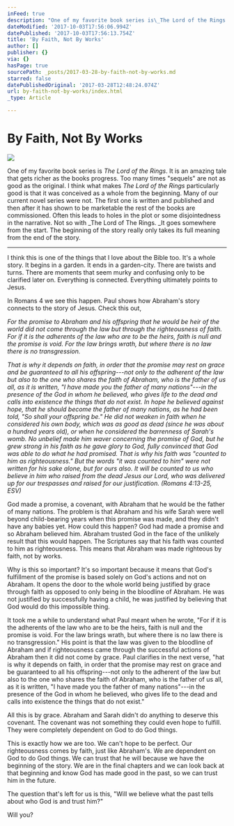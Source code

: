 ```yaml
---
inFeed: true
description: "One of my favorite book series is\_The Lord of the Rings. It is an amazing tale that gets richer as the books progress. Too many times \"sequels\" are not as good as the original. I think what makes\_The Lord of the Rings\_particularly good is that it was conceived as a whole from the beginning. Many of our current novel series were not. The first one is written and published and then after it has shown to be marketable the rest of the books are commissioned. Often this leads to holes in the plot or some disjointedness in the narrative. Not so with\_The Lord of The Rings.\_It goes somewhere from the start. The beginning of the story really only takes its full meaning from the end of the story.\_"
dateModified: '2017-10-03T17:56:06.994Z'
datePublished: '2017-10-03T17:56:13.754Z'
title: 'By Faith, Not By Works'
author: []
publisher: {}
via: {}
hasPage: true
sourcePath: _posts/2017-03-28-by-faith-not-by-works.md
starred: false
datePublishedOriginal: '2017-03-28T12:48:24.074Z'
url: by-faith-not-by-works/index.html
_type: Article

---
```

# By Faith, Not By Works
![](https://imgflo.herokuapp.com/graph/2b2431f8e7ba7b0/6211ba02a46135409ef349af545968cc/croprotate.jpg?cropheight=2212&cropwidth=3316&degrees=0&input=https%3A%2F%2Fthe-grid-user-content.s3-us-west-2.amazonaws.com%2F9f36dfce-6405-4397-a93e-beaa6e779c27.jpg&x=0&y=0)

One of my favorite book series is _The Lord of the Rings_. It is an amazing tale that gets richer as the books progress. Too many times "sequels" are not as good as the original. I think what makes _The Lord of the Rings_ particularly good is that it was conceived as a whole from the beginning. Many of our current novel series were not. The first one is written and published and then after it has shown to be marketable the rest of the books are commissioned. Often this leads to holes in the plot or some disjointedness in the narrative. Not so with _The Lord of The Rings. _It goes somewhere from the start. The beginning of the story really only takes its full meaning from the end of the story. 

---

I think this is one of the things that I love about the Bible too. It's a whole story. It begins in a garden. It ends in a garden-city. There are twists and turns. There are moments that seem murky and confusing only to be clarified later on. Everything is connected. Everything ultimately points to Jesus. 

In Romans 4 we see this happen. Paul shows how Abraham's story connects to the story of Jesus. Check this out, 

_For the promise to Abraham and his offspring that he would be heir of the world did not come through the law but through the righteousness of faith. For if it is the adherents of the law who are to be the heirs, faith is null and the promise is void. For the law brings wrath, but where there is no law there is no transgression._

_That is why it depends on faith, in order that the promise may rest on grace and be guaranteed to all his offspring---not only to the adherent of the law but also to the one who shares the faith of Abraham, who is the father of us all, as it is written, "I have made you the father of many nations"---in the presence of the God in whom he believed, who gives life to the dead and calls into existence the things that do not exist. In hope he believed against hope, that he should become the father of many nations, as he had been told, "So shall your offspring be." He did not weaken in faith when he considered his own body, which was as good as dead (since he was about a hundred years old), or when he considered the barrenness of Sarah's womb. No unbelief made him waver concerning the promise of God, but he grew strong in his faith as he gave glory to God, fully convinced that God was able to do what he had promised. That is why his faith was "counted to him as righteousness." But the words "it was counted to him" were not written for his sake alone, but for ours also. It will be counted to us who believe in him who raised from the dead Jesus our Lord, who was delivered up for our trespasses and raised for our justification. (Romans 4:13-25, ESV)_

God made a promise, a covenant, with Abraham that he would be the father of many nations. The problem is that Abraham and his wife Sarah were well beyond child-bearing years when this promise was made, and they didn't have any babies yet. How could this happen? God had made a promise and so Abraham believed him. Abraham trusted God in the face of the unlikely result that this would happen. The Scriptures say that his faith was counted to him as righteousness. This means that Abraham was made righteous by faith, not by works. 

Why is this so important? It's so important because it means that God's fulfillment of the promise is based solely on God's actions and not on Abraham. It opens the door to the whole world being justified by grace through faith as opposed to only being in the bloodline of Abraham. He was not justified by successfully having a child, he was justified by believing that God would do this impossible thing. 

It took me a while to understand what Paul meant when he wrote, "For if it is the adherents of the law who are to be the heirs, faith is null and the promise is void. For the law brings wrath, but where there is no law there is no transgression." His point is that the law was given to the bloodline of Abraham and if righteousness came through the successful actions of Abraham then it did not come by grace. Paul clarifies in the next verse, "hat is why it depends on faith, in order that the promise may rest on grace and be guaranteed to all his offspring---not only to the adherent of the law but also to the one who shares the faith of Abraham, who is the father of us all, as it is written, "I have made you the father of many nations"---in the presence of the God in whom he believed, who gives life to the dead and calls into existence the things that do not exist."

All this is by grace. Abraham and Sarah didn't do anything to deserve this covenant. The covenant was not something they could even hope to fulfill. They were completely dependent on God to do God things. 

This is exactly how we are too. We can't hope to be perfect. Our righteousness comes by faith, just like Abraham's. We are dependent on God to do God things. We can trust that he will because we have the beginning of the story. We are in the final chapters and we can look back at that beginning and know God has made good in the past, so we can trust him in the future. 

The question that's left for us is this, "Will we believe what the past tells about who God is and trust him?" 

Will you?